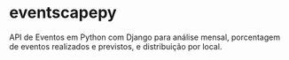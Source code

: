 # eventscapepy
API de Eventos em Python com Django para análise mensal, porcentagem de eventos realizados e previstos, e distribuição por local.
